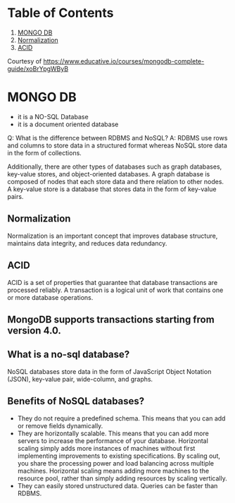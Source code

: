 # Table of Contents
1.   [MONGO DB](#introduction)
2.   [Normalization](#Normalization)
3.   [ACID](#ACID)

Courtesy of https://www.educative.io/courses/mongodb-complete-guide/xoBrYpgWByB

# MONGO DB <a name="introduction"></a>
- it is a NO-SQL Database
- it is a document oriented database

Q: What is the difference between RDBMS and NoSQL?
A: RDBMS use rows and columns to store data in a structured format whereas NoSQL store data in the form of collections.

Additionally, there are other types of databases such as graph databases, key-value stores, and object-oriented databases.
A graph database is composed of nodes that each store data and there relation to other nodes.
A key-value store is a database that stores data in the form of key-value pairs.

## Normalization
Normalization is an important concept that improves database structure, maintains data integrity, and reduces data redundancy.

## ACID
ACID is a set of properties that guarantee that database transactions are processed reliably.
A transaction is a logical unit of work that contains one or more database operations.

## MongoDB supports transactions starting from version 4.0.

## What is a no-sql database?
NoSQL databases store data in the form of JavaScript Object Notation (JSON), key-value pair, wide-column, and graphs.

## Benefits of NoSQL databases?
- They do not require a predefined schema. This means that you can add or remove fields dynamically.
- They are horizontally scalable. This means that you can add more servers to increase the performance of your database.
  Horizontal scaling simply adds more instances of machines without first implementing improvements to existing specifications. By scaling out, you share the processing power and load balancing across multiple machines.
  Horizontal scaling means adding more machines to the resource pool, rather than simply adding resources by scaling vertically.
- They can easily stored unstructured data. Queries can be faster than RDBMS.